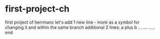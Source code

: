 # first-project-ch
first project of herrmanc
let's add 1 new line - more as a symbol for changing it
and within the same branch additional 2 lines: a
plus b
...
....
.....
end
